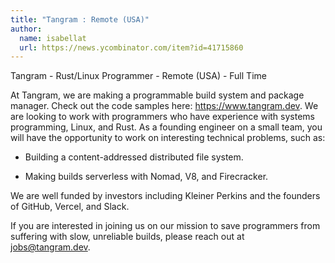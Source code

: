 ```yaml
---
title: "Tangram : Remote (USA)"
author:
  name: isabellat
  url: https://news.ycombinator.com/item?id=41715860
---
```

Tangram - Rust&#x2F;Linux Programmer - Remote (USA) - Full Time

At Tangram, we are making a programmable build system and package manager. Check out the code samples here: <a href="https:&#x2F;&#x2F;www.tangram.dev" rel="nofollow">https:&#x2F;&#x2F;www.tangram.dev</a>. We are looking to work with programmers who have experience with systems programming, Linux, and Rust. As a founding engineer on a small team, you will have the opportunity to work on interesting technical problems, such as:

* Building a content-addressed distributed file system.

* Making builds serverless with Nomad, V8, and Firecracker.

We are well funded by investors including Kleiner Perkins and the founders of GitHub, Vercel, and Slack.

If you are interested in joining us on our mission to save programmers from suffering with slow, unreliable builds, please reach out at jobs@tangram.dev.
<JobApplication />
